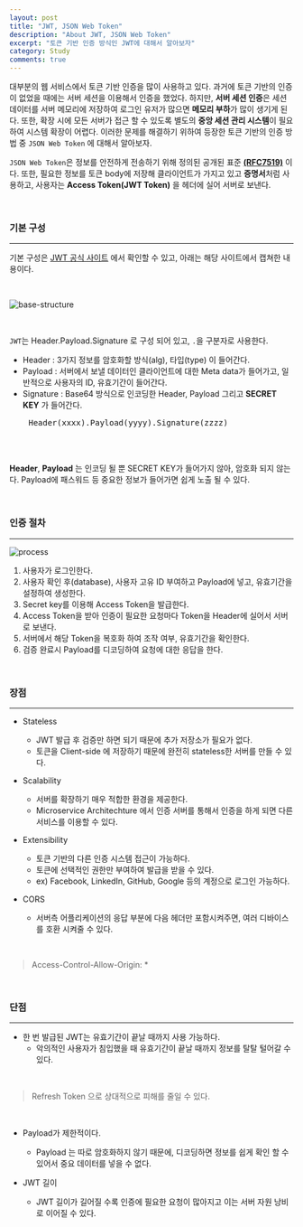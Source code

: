 ```yaml
---
layout: post
title: "JWT, JSON Web Token"
description: "About JWT, JSON Web Token"
excerpt: "토큰 기반 인증 방식인 JWT에 대해서 알아보자"
category: Study
comments: true
---
```


대부분의 웹 서비스에서 토큰 기반 인증을 많이 사용하고 있다. 과거에 토큰 기반의 인증이 없었을 때에는 서버 세션을 이용해서 인증을 했었다.
하지만, **서버 세션 인증**은 세션 데이터를 서버 메모리에 저장하여 로그인 유저가 많으면 **메모리 부하**가 많이 생기게 된다.
또한, 확장 시에 모든 서버가 접근 할 수 있도록 별도의 **중앙 세션 관리 시스템**이 필요하여 시스템 확장이 어렵다.
이러한 문제를 해결하기 위하여 등장한 토큰 기반의 인증 방법 중 `JSON Web Token` 에 대해서 알아보자.
 
`JSON Web Token`은 정보를 안전하게 전송하기 위해 정의된 공개된 표준 **[(RFC7519)](https://tools.ietf.org/html/rfc7519)** 이다.
또한, 필요한 정보를 토큰 body에 저장해 클라이언트가 가지고 있고 **증명서**처럼 사용하고, 사용자는 **Access Token(JWT Token)** 을 헤더에 실어 서버로 보낸다. 


<br>

### 기본 구성
---

기본 구성은 [JWT 공식 사이트](https://jwt.io) 에서 확인할 수 있고, 아래는 해당 사이트에서 캡쳐한 내용이다.

<br> 

![base-structure]({{site.baseurl}}/img/post/study/jwt/base-structure.png)

<br>


`JWT`는 Header.Payload.Signature 로 구성 되어 있고, `.`을 구분자로 사용한다.

+ Header : 3가지 정보를 암호화할 방식(alg), 타입(type) 이 들어간다.
+ Payload : 서버에서 보낼 데이터인 클라이언트에 대한 Meta data가 들어가고, 일반적으로 사용자의 ID, 유효기간이 들어간다.
+ Signature : Base64 방식으로 인코딩한 Header, Payload 그리고 **SECRET KEY** 가 들어간다.

<pre>
    Header(xxxx).Payload(yyyy).Signature(zzzz)
</pre>

<br>

<br>

**Header**, **Payload** 는 인코딩 될 뿐 SECRET KEY가 들어가지 않아, 암호화 되지 않는다.
Payload에 패스워드 등 중요한 정보가 들어가면 쉽게 노출 될 수 있다.

<br>

### 인증 절차
---

![process]({{site.baseurl}}/img/post/study/jwt/process.png)

1. 사용자가 로그인한다.
2. 사용자 확인 후(database), 사용자 고유 ID 부여하고 Payload에 넣고, 유효기간을 설정하여 생성한다. 
3. Secret key를 이용해 Access Token을 발급한다.
4. Access Token을 받아 인증이 필요한 요청마다 Token을 Header에 실어서 서버로 보낸다.
5. 서버에서 해당 Token을 복호화 하여 조작 여부, 유효기간을 확인한다.
6. 검증 완료시 Payload를 디코딩하여 요청에 대한 응답을 한다.

 
<br>

### 장점
---

+ Stateless
    - JWT 발급 후 검증만 하면 되기 때문에 추가 저장소가 필요가 없다.
    - 토큰을 Client-side 에 저장하기 때문에 완전히 stateless한 서버를 만들 수 있다.

+ Scalability
    - 서버를 확장하기 매우 적합한 환경을 제공한다.
    - Microservice Architechture 에서 인증 서버를 통해서 인증을 하게 되면 다른 서비스를 이용할 수 있다.

+ Extensibility
    - 토큰 기반의 다른 인증 시스템 접근이 가능하다.
    - 토큰에 선택적인 권한만 부여하여 발급을 받을 수 있다. 
    - ex) Facebook, LinkedIn, GitHub, Google 등의 계정으로 로그인 가능하다.

+ CORS
    - 서버측 어플리케이션의 응답 부분에 다음 헤더만 포함시켜주면, 여러 디바이스를 호환 시켜줄 수 있다. 

<br>

> Access-Control-Allow-Origin: *

<br>

### 단점
---

+ 한 번 발급된 JWT는 유효기간이 끝날 때까지 사용 가능하다.
    - 악의적인 사용자가 침입했을 때 유효기간이 끝날 때까지 정보를 탈탈 털어갈 수 있다.

<br>

> Refresh Token 으로 상대적으로 피해를 줄일 수 있다.

<br> 

+ Payload가 제한적이다.
    - Payload 는 따로 암호화하지 않기 때문에, 디코딩하면 정보를 쉽게 확인 할 수 있어서 중요 데이터를 넣을 수 없다.

+ JWT 길이 
    - JWT 길이가 길어질 수록 인증에 필요한 요청이 많아지고 이는 서버 자원 낭비로 이어질 수 있다. 

<br>

<br>
